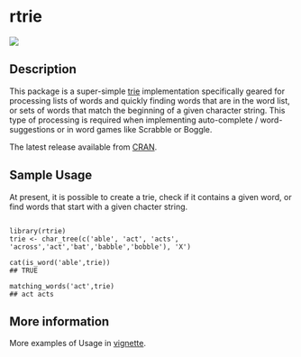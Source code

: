 # rtrie

[![](http://cranlogs.r-pkg.org/badges/rtrie)](https://CRAN.R-project.org/package=rtrie)

## Description
This package is a super-simple [trie](https://www.cs.bu.edu/teaching/c/tree/trie/) implementation specifically geared for processing lists of words and quickly finding words that are in the word list, or sets of words that match the beginning of a given character string.  This type of processing is required when implementing auto-complete / word-suggestions or in word games like Scrabble or Boggle.

The latest release available from [CRAN](https://cran.r-project.org/web/packages/rtrie/index.html).  

## Sample Usage

At present, it is possible to create a trie, check if it contains a given word, or find words that start with a given chacter string.

```

library(rtrie)
trie <- char_tree(c('able', 'act', 'acts', 'across','act','bat','babble','bobble'), 'X')

cat(is_word('able',trie))
## TRUE

matching_words('act',trie)
## act acts

```

## More information

More examples of Usage in [vignette](https://cran.r-project.org/web/packages/rtrie/vignettes/trie_usage.html).
